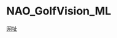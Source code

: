 # NAO_GolfVision_ML

[网址](https://cxx0822.github.io/2019/08/05/NAO-GolfVision-ML%E4%BD%BF%E7%94%A8%E8%AF%B4%E6%98%8E/)